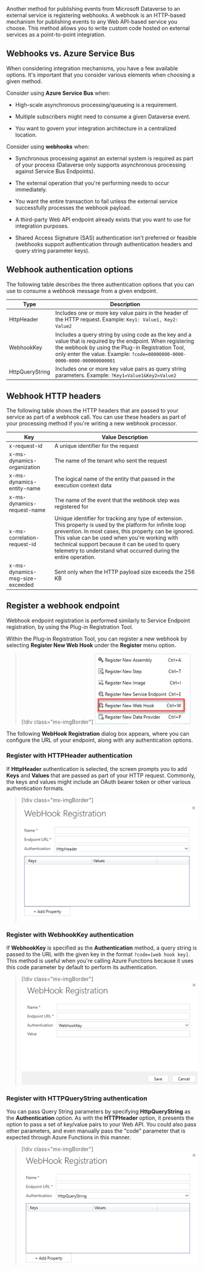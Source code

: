 Another method for publishing events from Microsoft Dataverse to an external service is registering webhooks. A webhook is an HTTP-based mechanism for publishing events to any Web API-based service you choose. This method allows you to write custom code hosted on external services as a point-to-point integration.

## Webhooks vs. Azure Service Bus

When considering integration mechanisms, you have a few available options. It's important that you consider various elements when choosing a given method.

Consider using **Azure Service Bus** when:

- High-scale asynchronous processing/queueing is a requirement.

- Multiple subscribers might need to consume a given Dataverse event.

- You want to govern your integration architecture in a centralized location.

Consider using **webhooks** when:

- Synchronous processing against an external system is required as part of your process (Dataverse only supports asynchronous processing against Service Bus Endpoints).

- The external operation that you're performing needs to occur immediately.

- You want the entire transaction to fail unless the external service successfully processes the webhook payload.

- A third-party Web API endpoint already exists that you want to use for integration purposes.

- Shared Access Signature (SAS) authentication isn't preferred or feasible (webhooks support authentication through authentication headers and query string parameter keys).

## Webhook authentication options

The following table describes the three authentication options that you can use to consume a webhook message from a given endpoint.

| Type | Description |
|------|-------------|
| HttpHeader | Includes one or more key value pairs in the header of the HTTP request. Example: `Key1: Value1, Key2: Value2` |
| WebhookKey | Includes a query string by using code as the key and a value that is required by the endpoint. When registering the webhook by using the Plug-in Registration Tool, only enter the value. Example: `?code=00000000-0000-0000-0000-000000000001` |
| HttpQueryString | Includes one or more key value pairs as query string parameters. Example: `?Key1=Value1&Key2=Value2` |

## Webhook HTTP headers

The following table shows the HTTP headers that are passed to your service as part of a
webhook call. You can use these headers as part of your processing
method if you're writing a new webhook processor.

| Key | Value Description |
|-----|-------------------|
| x-request-id | A unique identifier for the request |
| x-ms-dynamics-organization | The name of the tenant who sent the request |
| x-ms-dynamics-entity-name | The logical name of the entity that passed in the execution context data |
| x-ms-dynamics-request-name | The name of the event that the webhook step was registered for |
| x-ms-correlation-request-id | Unique identifier for tracking any type of extension. This property is used by the platform for infinite loop prevention. In most cases, this property can be ignored. This value can be used when you're working with technical support because it can be used to query telemetry to understand what occurred during the entire operation. |
| x-ms-dynamics-msg-size-exceeded | Sent only when the HTTP payload size exceeds the 256 KB |

## Register a webhook endpoint

Webhook endpoint registration is performed similarly to Service Endpoint registration, by using the Plug-in Registration Tool.

Within the Plug-in Registration Tool, you can register a new webhook by selecting **Register New Web Hook** under the **Register** menu option.

> [!div class="mx-imgBorder"]
> ![Screenshot of the Register New Web Hook option.](../media/webhook.png)

The following **WebHook Registration** dialog box appears, where you can configure the URL of your endpoint, along with any authentication options.

### Register with HTTPHeader authentication

If **HttpHeader** authentication is selected, the screen prompts you to add **Keys** and **Values** that are passed as part of your HTTP request. Commonly, the keys and values might include an OAuth bearer token or other various authentication formats.

> [!div class="mx-imgBorder"]
> [![Screenshot of the WebHook Registration + Add Property button.](../media/add-property.png)](../media/add-property.png#lightbox)

### Register with WebhookKey authentication

If **WebhookKey** is specified as the **Authentication** method, a query string is passed to the URL with the given key in the format ```?code=[web hook key]```.  This method is useful when you're calling Azure Functions because it uses this code parameter by default to perform its authentication.

> [!div class="mx-imgBorder"]
> [![Screenshot of WebhookKey set as Authentication.](../media/webhook-key.png)](../media/webhook-key.png#lightbox)

### Register with HTTPQueryString authentication

You can pass Query String parameters by specifying **HttpQueryString** as the **Authentication** option. As with the **HTTPHeader** option, it presents the option to pass a set of key/value pairs to your Web API. You could also pass other parameters, and even manually pass the "code" parameter that is expected through Azure Functions in this manner.

> [!div class="mx-imgBorder"]
> [![Screenshot of HTTPQueryString set as Authentication.](../media/query.png)](../media/query.png#lightbox)

